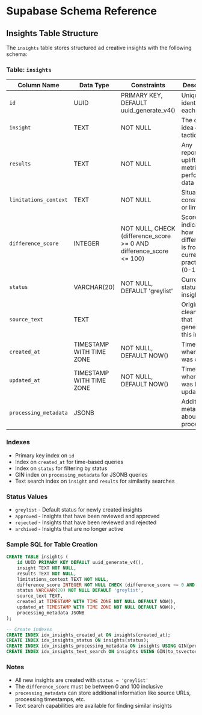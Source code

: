 # Supabase Schema Reference

## Insights Table Structure

The `insights` table stores structured ad creative insights with the following schema:

### Table: `insights`

| Column Name | Data Type | Constraints | Description |
|-------------|-----------|-------------|-------------|
| `id` | UUID | PRIMARY KEY, DEFAULT uuid_generate_v4() | Unique identifier for each insight |
| `insight` | TEXT | NOT NULL | The core idea or tactic |
| `results` | TEXT | NOT NULL | Any reported uplift, metrics, or performance data |
| `limitations_context` | TEXT | NOT NULL | Situational constraints or limitations |
| `difference_score` | INTEGER | NOT NULL, CHECK (difference_score >= 0 AND difference_score <= 100) | Score indicating how different this is from current practices (0-100) |
| `status` | VARCHAR(20) | NOT NULL, DEFAULT 'greylist' | Current status of the insight |
| `source_text` | TEXT | | Original cleaned text that generated this insight |
| `created_at` | TIMESTAMP WITH TIME ZONE | NOT NULL, DEFAULT NOW() | Timestamp when insight was created |
| `updated_at` | TIMESTAMP WITH TIME ZONE | NOT NULL, DEFAULT NOW() | Timestamp when insight was last updated |
| `processing_metadata` | JSONB | | Additional metadata about processing |

### Indexes

- Primary key index on `id`
- Index on `created_at` for time-based queries
- Index on `status` for filtering by status
- GIN index on `processing_metadata` for JSONB queries
- Text search index on `insight` and `results` for similarity searches

### Status Values

- `greylist` - Default status for newly created insights
- `approved` - Insights that have been reviewed and approved
- `rejected` - Insights that have been reviewed and rejected
- `archived` - Insights that are no longer active

### Sample SQL for Table Creation

```sql
CREATE TABLE insights (
    id UUID PRIMARY KEY DEFAULT uuid_generate_v4(),
    insight TEXT NOT NULL,
    results TEXT NOT NULL,
    limitations_context TEXT NOT NULL,
    difference_score INTEGER NOT NULL CHECK (difference_score >= 0 AND difference_score <= 100),
    status VARCHAR(20) NOT NULL DEFAULT 'greylist',
    source_text TEXT,
    created_at TIMESTAMP WITH TIME ZONE NOT NULL DEFAULT NOW(),
    updated_at TIMESTAMP WITH TIME ZONE NOT NULL DEFAULT NOW(),
    processing_metadata JSONB
);

-- Create indexes
CREATE INDEX idx_insights_created_at ON insights(created_at);
CREATE INDEX idx_insights_status ON insights(status);
CREATE INDEX idx_insights_processing_metadata ON insights USING GIN(processing_metadata);
CREATE INDEX idx_insights_text_search ON insights USING GIN(to_tsvector('english', insight || ' ' || results));
```

### Notes

- All new insights are created with `status = 'greylist'`
- The `difference_score` must be between 0 and 100 inclusive
- `processing_metadata` can store additional information like source URLs, processing timestamps, etc.
- Text search capabilities are available for finding similar insights